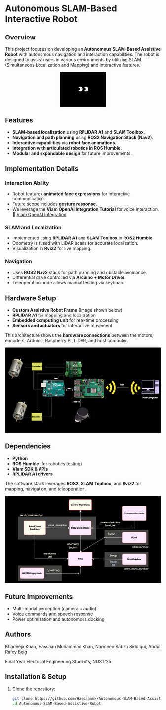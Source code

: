 

# Autonomous SLAM-Based Interactive Robot

## Overview
This project focuses on developing an **Autonomous SLAM-Based Assistive Robot** with autonomous navigation and interaction capabilities. The robot is designed to assist users in various environments by utilizing SLAM (Simultaneous Localization and Mapping) and interactive features.

<div align="center">
  <img src="./Assets/download.gif" width="150" alt="Robot face animation">
</div>

## Features
- **SLAM-based localization** using **RPLIDAR A1** and **SLAM Toolbox**.
- **Navigation and path planning** using **ROS2 Navigation Stack (Nav2)**.
- **Interactive capabilities** via **robot face animations**.
- **Integration with articulated robotics in ROS Humble**.
- **Modular and expandable design** for future improvements.


## Implementation Details
### Interaction Ability
- Robot features **animated face expressions** for interactive communication.
- Future scope includes **gesture response**.
- We leverage the **Viam OpenAI Integration Tutorial** for voice interaction.
🔗 [Viam OpenAI Integration](https://github.com/viam-labs/tutorial-openai-integration/tree/main)

### SLAM and Localization
- Implemented using **RPLIDAR A1** and **SLAM Toolbox** in **ROS2 Humble**.
- Odometry is fused with LiDAR scans for accurate localization.
- Visualization in **Rviz2** for live mapping.

### Navigation
- Uses **ROS2 Nav2** stack for path planning and obstacle avoidance.
- Differential drive controlled via **Arduino + Motor Driver**.
- Teleoperation node allows manual testing via keyboard 

## Hardware Setup
- **Custom Assistive Robot Frame** (Image shown below)
- **RPLIDAR A1** for mapping and localization
- **Embedded computing unit** for real-time processing
- **Sensors and actuators** for interactive movement

This architecture shows the **hardware connections** between the motors, encoders, Arduino, Raspberry Pi, LiDAR, and host computer.

<div align="center">
  <img src="./Assets/hardware_architecture.png" width="600" alt="Hardware System Architecture">
</div>

## Dependencies
- **Python** 
- **ROS Humble** (for robotics testing)
- **Viam SDK & APIs**
- **RPLIDAR A1 drivers**

The software stack leverages **ROS2**, **SLAM Toolbox**, and **Rviz2** for mapping, navigation, and teleoperation.

<div align="center">
  <img src="./Assets/software_architecture.png" width="600" alt="Software & ROS2 System Architecture">
</div>

## Future Improvements
- Multi-modal perception (camera + audio)
- Voice commands and speech response
- Power optimization and autonomous docking

## Authors
Khadeeja Khan, Hassaan Muhammad Khan, Narmeen Sabah Siddiqui, Abdul Rafey Beig

Final Year Electrical Engineering Students, NUST'25

## Installation & Setup
1. Clone the repository:
   ```sh
   git clone https://github.com/Hassaanmk/Autonomous-SLAM-Based-Assistive-Robot.git
   cd Autonomous-SLAM-Based-Assistive-Robot
